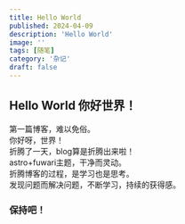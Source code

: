 ```yaml
---
title: Hello World
published: 2024-04-09
description: 'Hello World'
image: ''
tags: [随笔]
category: '杂记'
draft: false 
---
```

## Hello World  你好世界！
第一篇博客，难以免俗。  
你好呀，世界！  
折腾了一天，blog算是折腾出来啦！  
astro+fuwari主题，干净而灵动。  
折腾博客的过程，是学习也是思考。  
发现问题而解决问题，不断学习，持续的获得感。

### 保持吧！